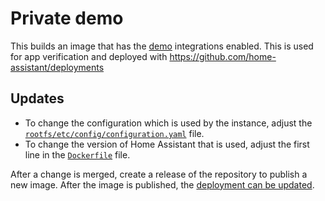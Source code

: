 # Private demo

This builds an image that has the [demo](https://www.home-assistant.io/integrations/demo/) integrations enabled.
This is used for app verification and deployed with https://github.com/home-assistant/deployments


## Updates

- To change the configuration which is used by the instance, adjust the [`rootfs/etc/config/configuration.yaml`](./rootfs/etc/config/configuration.yaml) file.
- To change the version of Home Assistant that is used, adjust the first line in the [`Dockerfile`](./Dockerfile) file.

After a change is merged, create a release of the repository to publish a new image. After the image is published, the [deployment can be updated](https://github.com/home-assistant/deployments/blob/main/private_demo/main.tf).
